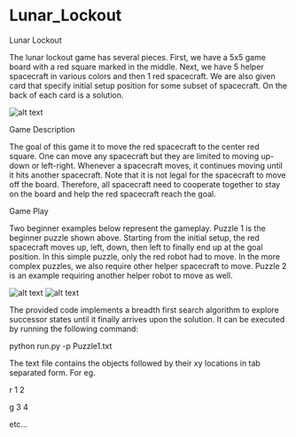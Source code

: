 # Lunar_Lockout
Lunar Lockout

The lunar lockout game has several pieces. First, we have a 5x5 game board with a red square marked in the
middle. Next, we have 5 helper spacecraft in various colors and then 1 red spacecraft. We are also given card
that specify initial setup position for some subset of spacecraft. On the back of each card is a solution.

![alt text](https://github.com/asthaprasad93/Lunar_Lockout/edit/master/Images/LL_Setup.png)

Game Description

The goal of this game it to move the red spacecraft to the center red square. One can move any spacecraft but
they are limited to moving up-down or left-right. Whenever a spacecraft moves, it continues moving until it hits
another spacecraft. Note that it is not legal for the spacecraft to move off the board. Therefore, all spacecraft
need to cooperate together to stay on the board and help the red spacecraft reach the goal.

Game Play

Two beginner examples below represent the gameplay. Puzzle 1 is the beginner puzzle shown above. Starting
from the initial setup, the red spacecraft moves up, left, down, then left to finally end up at the goal position. In
this simple puzzle, only the red robot had to move. In the more complex puzzles, we also require other helper
spacecraft to move. Puzzle 2 is an example requiring another helper robot to move as well.

![alt text](https://github.com/asthaprasad93/Lunar_Lockout/edit/master/Images/Puzzle1_Solution.png)
![alt text](https://github.com/asthaprasad93/Lunar_Lockout/edit/master/Images/Puzzle2_solution.png)



The provided code implements a breadth first search algorithm to explore successor states until it finally arrives
upon the solution. It can be executed by running the following command:

python run.py -p Puzzle1.txt

The text file contains the objects followed by their xy locations in tab separated form. For eg.

r 1 2

g 3 4

etc...

